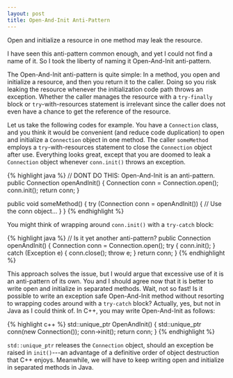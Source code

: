 ```yaml
---
layout: post
title: Open-And-Init Anti-Pattern
---
```


Open and initialize a resource in one method may leak the resource.

I have seen this anti-pattern common enough,
and yet I could not find a name of it.
So I took the liberty of naming it Open-And-Init anti-pattern.

The Open-And-Init anti-pattern is quite simple:
In a method, you open and initialize a resource,
and then you return it to the caller.
Doing so you risk leaking the resource
whenever the initialization code path throws an exception.
Whether the caller manages the resource with
a `try-finally` block or `try`-with-resources statement is irrelevant
since the caller does not even have a chance to get the reference of the resource.

Let us take the following codes for example.
You have a `Connection` class, and you think it would be convenient
(and reduce code duplication) to open and initialize a `Connection` object
in one method.
The caller `someMethod` employs a `try`-with-resources statement to close
the `Connection` object after use.
Everything looks great,
except that you are doomed to leak a `Connection` object
whenever `conn.init()` throws an exception.

{% highlight java %}
// DONT DO THIS: Open-And-Init is an anti-pattern.
public Connection openAndInit() {
    Connection conn = Connection.open();
    conn.init();
    return conn;
}

public void someMethod() {
    try (Connection conn = openAndInit()) {
        // Use the conn object...
    }
}
{% endhighlight %}

You might think of wrapping around `conn.init()` with a `try-catch` block:

{% highlight java %}
// Is it yet another anti-pattern?
public Connection openAndInit() {
    Connection conn = Connection.open();
    try {
        conn.init();
    } catch (Exception e) {
        conn.close();
        throw e;
    }
    return conn;
}
{% endhighlight %}

This approach solves the issue, but I would argue that
excessive use of it is an anti-pattern of its own.
You and I should agree now that
it is better to write open and initialize in separated methods.
Wait, not so fast!
Is it possible to write an exception safe Open-And-Init method
without resorting to wrapping codes around with a `try-catch` block?
Actually, yes, but not in Java as I could think of.
In C++, you may write Open-And-Init as follows:

{% highlight c++ %}
std::unique_ptr<Connection> OpenAndInit() {
  std::unique_ptr<Connection> conn(new Connection());
  conn->init();
  return conn;
}
{% endhighlight %}

`std::unique_ptr` releases the `Connection` object,
should an exception be raised in `init()`---an
advantage of a definitive order of object destruction
that C++ enjoys.
Meanwhile, we will have to keep writing open and initialize
in separated methods in Java.
